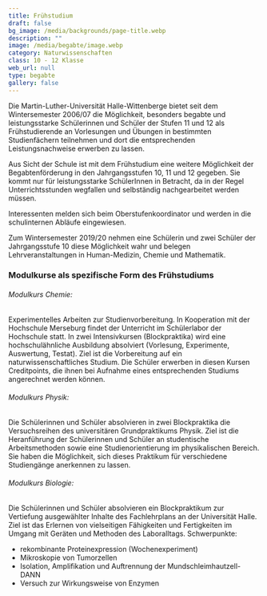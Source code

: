 ```yaml
---
title: Frühstudium
draft: false
bg_image: /media/backgrounds/page-title.webp
description: ""
image: /media/begabte/image.webp
category: Naturwissenschaften
class: 10 - 12 Klasse
web_url: null
type: begabte
gallery: false
---
```

Die Martin-Luther-Universität Halle-Wittenberge bietet seit dem Wintersemester 2006/07 die Möglichkeit, besonders begabte und leistungsstarke Schülerinnen und Schüler der Stufen 11 und 12 als Frühstudierende an Vorlesungen und Übungen in bestimmten Studienfächern teilnehmen und dort die entsprechenden Leistungsnachweise erwerben zu lassen.

Aus Sicht der Schule ist mit dem Frühstudium eine weitere Möglichkeit der Begabtenförderung in den Jahrgangsstufen 10, 11 und 12 gegeben. Sie kommt nur für leistungsstarke SchülerInnen in Betracht, da in der Regel Unterrichtsstunden wegfallen und selbständig nachgearbeitet werden müssen.

Interessenten melden sich beim Oberstufenkoordinator und werden in die schulinternen Abläufe eingewiesen.

Zum Wintersemester 2019/20 nehmen eine Schülerin und zwei Schüler der Jahrgangsstufe 10 diese Möglichkeit wahr und belegen Lehrveranstaltungen in Human-Medizin, Chemie und Mathematik.

### Modulkurse als spezifische Form des Frühstudiums

###### Modulkurs Chemie:

Experimentelles Arbeiten zur Studienvorbereitung. In Kooperation mit der Hochschule Merseburg findet der Unterricht im Schülerlabor der Hochschule statt. In zwei Intensivkursen (Blockpraktika) wird eine hochschulähnliche Ausbildung absolviert (Vorlesung, Experimente, Auswertung, Testat). Ziel ist die Vorbereitung auf ein naturwissenschaftliches Studium. Die Schüler erwerben in diesen Kursen Creditpoints, die ihnen bei Aufnahme eines entsprechenden Studiums angerechnet werden können.

###### Modulkurs Physik:

Die Schülerinnen und Schüler absolvieren in zwei Blockpraktika die Versuchsreihen des universitären Grundpraktikums Physik. Ziel ist die Heranführung der Schülerinnen und Schüler an studentische Arbeitsmethoden sowie eine Studienorientierung im physikalischen Bereich. Sie haben die Möglichkeit, sich dieses Praktikum für verschiedene Studiengänge anerkennen zu lassen.

###### Modulkurs Biologie:

Die Schülerinnen und Schüler absolvieren ein Blockpraktikum zur Vertiefung ausgewählter Inhalte des Fachlehrplans an der Universität Halle. Ziel ist das Erlernen von vielseitigen Fähigkeiten und Fertigkeiten im Umgang mit Geräten und Methoden des Laboralltags.
Schwerpunkte:

- rekombinante Proteinexpression (Wochenexperiment)
- Mikroskopie von Tumorzellen
- Isolation, Amplifikation und Auftrennung der Mundschleimhautzell-DANN
- Versuch zur Wirkungsweise von Enzymen
